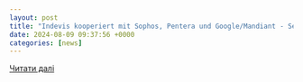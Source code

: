 ```yaml
---
layout: post
title: "Indevis kooperiert mit Sophos, Pentera und Google/Mandiant - Security - connect professional"
date: 2024-08-09 09:37:56 +0000
categories: [news]
---
```


[Читати далі](https://www.connect-professional.de/security/indevis-kooperiert-mit-sophos-pentera-und-google-mandiant.330996.html)
